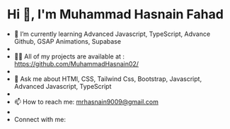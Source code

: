 <h1 align="center"><strong>Hi 👋, I'm Muhammad Hasnain Fahad</strong></h1>
          
- 🌱 I’m currently learning Advanced Javascript, TypeScript, Advance Github, GSAP Animations, Supabase
- 
- 👨‍💻 All of my projects are available at : https://github.com/MuhammadHasnain02/
- 
- 💬 Ask me about HTMl, CSS, Tailwind Css, Bootstrap, Javascript, Advanced Javascript, TypeScript
- 
- 📫 How to reach me: mrhasnain9009@gmail.com
- 
- Connect with me:
<!--
**MuhammadHasnain02/MuhammadHasnain02** is a ✨ _special_ ✨ repository because its `README.md` (this file) appears on your GitHub profile.

Here are some ideas to get you started:

- 🔭 I’m currently working on ...
- 🌱 I’m currently learning Advanced Javascript, TypeScript, Advance Github, GSAP Animations, Supabase
- 👨‍💻 All of my projects are available at : https://github.com/MuhammadHasnain02/
- 👯 I’m looking to collaborate on ...
- 🤔 I’m looking for help with ...
- 💬 Ask me about HTMl, CSS, Tailwind Css, Bootstrap, Javascript, Advanced Javascript, TypeScript
- 📫 How to reach me: mrhasnain9009@gmail.com
- Connect with me:

- 😄 Pronouns: ...
- ⚡ Fun fact: ...
-->
